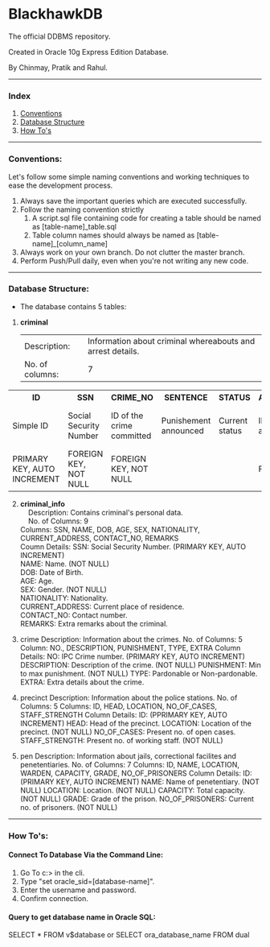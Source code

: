 # BlackhawkDB
The official DDBMS repository.

Created in Oracle 10g Express Edition Database.

By Chinmay, Pratik and Rahul.

------------------------------

<h3>Index</h3>

<ol>
<li><a href="#conventions">Conventions</a></li>
<li><a href="#structure">Database Structure</a></li>
<li><a href="#howto">How To's</a></li>
</ol>

------------------------------

<div id="conventions"></div>
<h3>Conventions:</h3>

Let's follow some simple naming conventions and working techniques to ease the development process.
<ol>
<li>Always save the important queries which are executed successfully.</li>

<li>Follow the naming convention strictly 
	<ol>
		<li>A script.sql file containing code for creating a table should be named as [table-name]_table.sql</li>
  		<li>Table column names should always be named as [table-name]_[column_name]</li>
	</ol>
</li>

<li>Always work on your own branch. Do not clutter the master branch.</li>

<li>Perform Push/Pull daily, even when you're not writing any new code.</li>
</ol>

------------------------------

<div id="structure"></div>
<h3>Database Structure:</h3>

- The database contains 5 tables:

1.	<b>criminal</b><br>
	
	<table border="0">
		<tr>
			<TD>Description:</TD>
			<td>Information about criminal whereabouts and arrest details.</td>
		</tr>
		<tr>
			<td>No. of columns:</td>
			<td>7</td>
		</tr>
	</table>

<table style="width:100%">
  	<tr>
	    <th>ID</th>
	    <th>SSN</th> 
	    <th>CRIME_NO</th>
	    <th>SENTENCE</th>
	    <th>STATUS</th>
	    <th>ARRESTED_AT</th>
	    <th>PEN_ID</th>
  	</tr>
  	<tr>
    	<td>Simple ID</td>
    	<td>Social Security Number</td>
    	<td>ID of the crime committed</td>
    	<td>Punishement announced</td>
    	<td>Current status</td>
    	<td>ID of precinct arrested at.</td>
    	<td>ID of the penetentiary currently detained at</td>
 	</tr>
 	<tr>
 		<td>PRIMARY KEY, AUTO INCREMENT</td>
 		<td>FOREIGN KEY, NOT NULL</td>
 		<td>FOREIGN KEY, NOT NULL</td>
 		<td></td>
 		<td></td>
 		<td>FOREIGN KEY</td>
 		<td>FOREIGN KEY</td>
 	</tr>
</table>
	 			

2.	<b>criminal_info</b><br>
	&nbsp;&nbsp;&nbsp;&nbsp;Description:		Contains criminal's personal data.<br>
	&nbsp;&nbsp;&nbsp;&nbsp;No. of Columns:		9<br>
		Columns:			SSN, NAME, DOB, AGE, SEX, NATIONALITY, CURRENT_ADDRESS, CONTACT_NO, REMARKS<br>
		Coumn Details:		SSN:				Social Security Number. (PRIMARY KEY, AUTO INCREMENT)<br> 
							NAME:				Name. (NOT NULL)<br>
							DOB:				Date of Birth.<br>
							AGE:				Age.<br>
							SEX:				Gender. (NOT NULL)<br>
							NATIONALITY:		Nationality.<br>
							CURRENT_ADDRESS:	Current place of residence.<br>
							CONTACT_NO:			Contact number.<br>
							REMARKS:			Extra remarks about the criminal.<br>

3.	crime
		Description:		Information about the crimes.
		No. of Columns:		5
		Column:				NO., DESCRIPTION, PUNISHMENT, TYPE, EXTRA
		Column Details:		NO:				IPC Crime number. (PRIMARY KEY, AUTO INCREMENT)
							DESCRIPTION:	Description of the crime. (NOT NULL)
							PUNISHMENT:		Min to max punishment. (NOT NULL)
							TYPE:			Pardonable or Non-pardonable.		
							EXTRA:			Extra details about the crime.

4.	precinct
		Description:		Information about the police stations.
		No. of Columns:		5
		Columns:			ID, HEAD, LOCATION, NO_OF_CASES, STAFF_STRENGTH
		Column Details:		ID:				(PPRIMARY KEY, AUTO INCREMENT)
							HEAD:			Head of the precinct.
							LOCATION:		Location of the precinct. (NOT NULL)
							NO_OF_CASES:	Present no. of open cases.
							STAFF_STRENGTH:	Present no. of working staff. (NOT NULL)

5.	pen
		Description:		Information about jails, correctional facilites and penetentiaries.
		No. of Columns:		7
		Columns:			ID, NAME, LOCATION, WARDEN, CAPACITY, GRADE, NO_OF_PRISONERS
		Column Details:		ID:					(PRIMARY KEY, AUTO INCREMENT)
							NAME:				Name of penetentiary. (NOT NULL)
							LOCATION:			Location. (NOT NULL)
							CAPACITY:			Total capacity. (NOT NULL)
							GRADE:				Grade of the prison.
							NO_OF_PRISONERS:	Current no. of prisoners. (NOT NULL)			


------------------------------

<div id="howto"></div>
<h3>How To's:</h3>

<h4>Connect To Database Via the Command Line:</h4>

1.	Go To c:\> in the cli.
2.	Type "set oracle_sid=[database-name]".
3.	Enter the username and password.
4.	Confirm connection.

<h4>Query to get database name in Oracle SQL:</h4>
SELECT * FROM v$database or SELECT ora_database_name FROM dual

